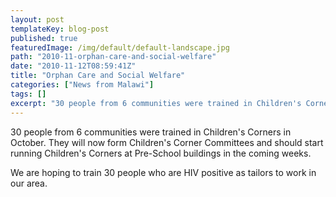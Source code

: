 ```yaml
---
layout: post
templateKey: blog-post
published: true
featuredImage: /img/default/default-landscape.jpg
path: "2010-11-orphan-care-and-social-welfare"
date: "2010-11-12T08:59:41Z"
title: "Orphan Care and Social Welfare"
categories: ["News from Malawi"]
tags: []
excerpt: "30 people from 6 communities were trained in Children's Corners in October. They will now form Chil..."
---
```


30 people from 6 communities were trained in Children's Corners in October. They will now form Children's Corner Committees and should start running Children's Corners at Pre-School buildings in the coming weeks.

We are hoping to train 30 people who are HIV positive as tailors to work in our area.

